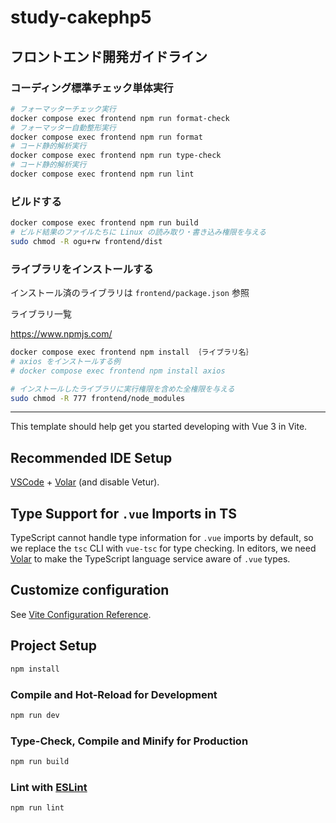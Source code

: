 # study-cakephp5

## フロントエンド開発ガイドライン

### コーディング標準チェック単体実行

```bash
# フォーマッターチェック実行
docker compose exec frontend npm run format-check
# フォーマッター自動整形実行
docker compose exec frontend npm run format
# コード静的解析実行
docker compose exec frontend npm run type-check
# コード静的解析実行
docker compose exec frontend npm run lint
```

### ビルドする

```bash
docker compose exec frontend npm run build
# ビルド結果のファイルたちに Linux の読み取り・書き込み権限を与える
sudo chmod -R ogu+rw frontend/dist
```

### ライブラリをインストールする

インストール済のライブラリは `frontend/package.json` 参照

ライブラリ一覧

<https://www.npmjs.com/>

```bash
docker compose exec frontend npm install ｛ライブラリ名｝
# axios をインストールする例
# docker compose exec frontend npm install axios

# インストールしたライブラリに実行権限を含めた全権限を与える
sudo chmod -R 777 frontend/node_modules
```

---

This template should help get you started developing with Vue 3 in Vite.

## Recommended IDE Setup

[VSCode](https://code.visualstudio.com/) + [Volar](https://marketplace.visualstudio.com/items?itemName=Vue.volar) (and disable Vetur).

## Type Support for `.vue` Imports in TS

TypeScript cannot handle type information for `.vue` imports by default, so we replace the `tsc` CLI with `vue-tsc` for type checking. In editors, we need [Volar](https://marketplace.visualstudio.com/items?itemName=Vue.volar) to make the TypeScript language service aware of `.vue` types.

## Customize configuration

See [Vite Configuration Reference](https://vite.dev/config/).

## Project Setup

```sh
npm install
```

### Compile and Hot-Reload for Development

```sh
npm run dev
```

### Type-Check, Compile and Minify for Production

```sh
npm run build
```

### Lint with [ESLint](https://eslint.org/)

```sh
npm run lint
```
